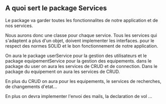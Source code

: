 ## A quoi sert le package Services

Le package va garder toutes les fonctionnalites de notre application et de nos services.

Nous aurons donc une classe pour chaque service. Tous les services qui s'adaptent a plus d'un objet, doivent implementer les interfaces.
pour le respect des normes SOLID et le bon fonctionnement de notre application. 

On aura le package userService pour la gestion des utilisateurs et le package equipementService pour la gestion des equipements. 
dans le package du user on aura les services de CRUD et de connection. Dans le package du equipement on aura les services de CRUD.

En plus du CRUD on aura pour les equipements, le services de recherches, de changements d'etat...

En plus on devra implementer l'envoi des mails, la declaration de vol ...



